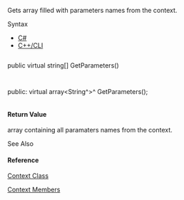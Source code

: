 Gets array filled with parameters names from the context.

Syntax

* [C#](#i-syntax-CS)
* [C++/CLI](#i-syntax-CPP2005)

```
```
public virtual string[] GetParameters()
```
```

```
```
public:
virtual array<String^>^ GetParameters();
```
```

#### Return Value

array containing all paramaters names from the context.



See Also

#### Reference

[Context Class](Eplan.EplApi.Baseu~Eplan.EplApi.Base.Context.html)
  
[Context Members](Eplan.EplApi.Baseu~Eplan.EplApi.Base.Context_members.html)